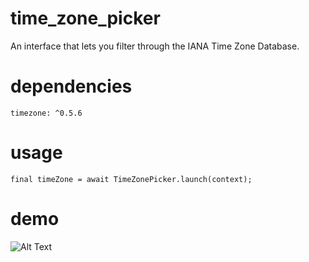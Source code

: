 # time_zone_picker
An interface that lets you filter through the IANA Time Zone Database.

# dependencies
```
timezone: ^0.5.6
```

# usage
```
final timeZone = await TimeZonePicker.launch(context);
```

# demo
![Alt Text](https://i.imgur.com/NkuK1GJ.gif)
